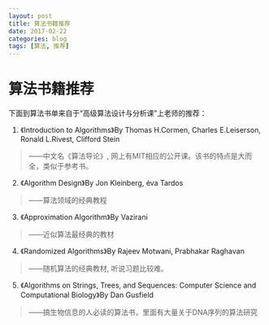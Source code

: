 ```yaml
---
layout: post
title: 算法书籍推荐
date: 2017-02-22
categories: blog
tags: [算法, 推荐]
---
```


# 算法书籍推荐

下面到算法书单来自于“高级算法设计与分析课”上老师的推荐：

1. 《Introduction to Algorithms》By Thomas H.Cormen, Charles E.Leiserson, Ronald L.Rivest, Clifford Stein
> ——中文名《算法导论》, 网上有MIT相应的公开课。该书的特点是大而全，类似于参考书。

2. 《Algorithm Design》By Jon Kleinberg, éva Tardos
> ——算法领域的经典教程

3. 《Approximation Algorithm》By Vazirani 
> ——近似算法最经典的教材

4. 《Randomized Algorithms》By Rajeev Motwani, Prabhakar Raghavan
> ——随机算法的经典教材, 听说习题比较难。

5. 《Algorithms on Strings, Trees, and Sequences: Computer Science and Computational Biology》By Dan Gusfield
> ——搞生物信息的人必读的算法书，里面有大量关于DNA序列的算法研究
